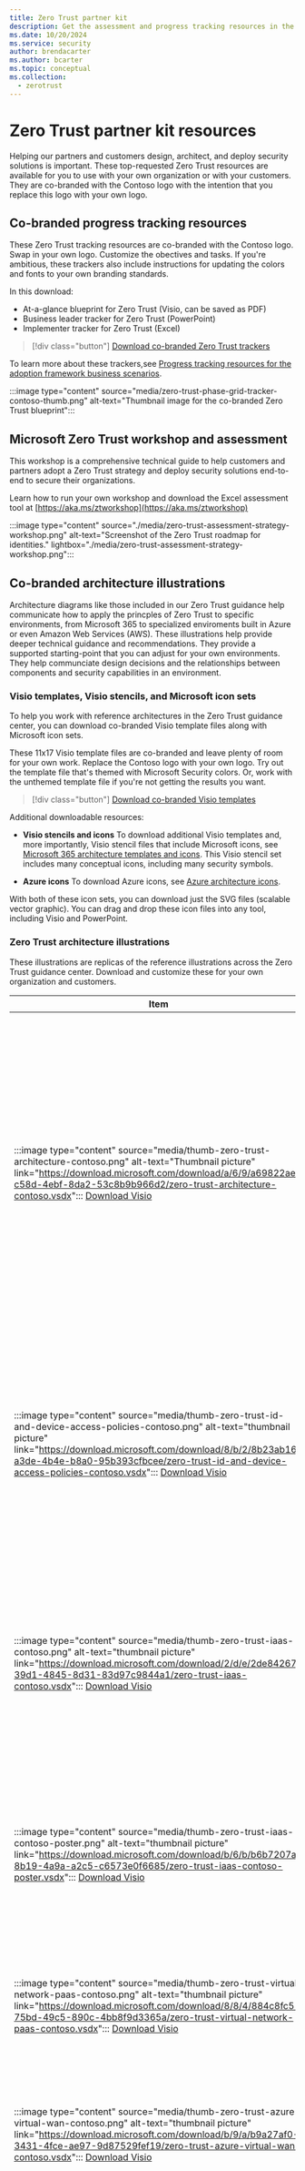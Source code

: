 ```yaml
---
title: Zero Trust partner kit
description: Get the assessment and progress tracking resources in the Zero Trust library.
ms.date: 10/20/2024
ms.service: security
author: brendacarter
ms.author: bcarter
ms.topic: conceptual
ms.collection:
  - zerotrust
---
```


# Zero Trust partner kit resources

Helping our partners and customers design, architect, and deploy security solutions is important. These top-requested Zero Trust resources are available for you to use with your own organization or with your customers. They are co-branded with the Contoso logo with the intention that you replace this logo with your own logo.

## Co-branded progress tracking resources 

These Zero Trust tracking resources are co-branded with the Contoso logo. Swap in your own logo. Customize the obectives and tasks. If you're ambitious, these trackers also include instructions for updating the colors and fonts to your own branding standards. 

In this download:
- At-a-glance blueprint for Zero Trust (Visio, can be saved as PDF)
- Business leader tracker for Zero Trust (PowerPoint)
- Implementer tracker for Zero Trust (Excel)

> [!div class="button"]
> [Download co-branded Zero Trust trackers](https://download.microsoft.com/download/d/7/6/d76f4b4d-6315-4018-a2bf-984b3067c0fe/microsoft-co-branded-zero-trust-trackers-contoso.zip)


To learn more about these trackers,see 
[Progress tracking resources for the adoption framework business scenarios](zero-trust-assessment-progress-tracking-resources.md#progress-tracking-resources-for-the-adoption-framework-business-scenarios).

:::image type="content" source="media/zero-trust-phase-grid-tracker-contoso-thumb.png" alt-text="Thumbnail image for the co-branded Zero Trust blueprint":::

## Microsoft Zero Trust workshop and assessment

This workshop is a comprehensive technical guide to help customers and partners adopt a Zero Trust strategy and deploy security solutions end-to-end to secure their organizations.

Learn how to run your own workshop and download the Excel assessment tool at [https://aka.ms/ztworkshop](https://aka.ms/ztworkshop) 

:::image type="content" source="./media/zero-trust-assessment-strategy-workshop.png" alt-text="Screenshot of the Zero Trust roadmap for identities." lightbox="./media/zero-trust-assessment-strategy-workshop.png":::




## Co-branded architecture illustrations

Architecture diagrams like those included in our Zero Trust guidance help communicate how to apply the princples of Zero Trust to specific environments, from Microsoft 365 to specialized enviroments built in Azure or even Amazon Web Services (AWS). These illustrations help provide deeper technical guidance and recommendations. They provide a supported starting-point that you can adjust for your own environments. They help communciate design decisions and the relationships between components and security capabilities in an environment.

### Visio templates, Visio stencils, and Microsoft icon sets

To help you work with reference architectures in the Zero Trust guidance center, you can download co-branded Visio template files along with Microsoft icon sets. 

These 11x17 Visio template files are co-branded and leave plenty of room for your own work. Replace the Contoso logo with your own logo. Try out the template file that's themed with Microsoft Security colors. Or, work with the unthemed template file if you're not getting the results you want.

> [!div class="button"]
> [Download co-branded Visio templates](https://download.microsoft.com/download/9/e/b/9eb3ec90-6f38-4ebe-aecd-4a746642905f/microsoft-poster-templates.zip)

Additional downloadable resources: 
- **Visio stencils and icons** To download additional Visio templates and, more importantly, Visio stencil files that include Microsoft icons, see [Microsoft 365 architecture templates and icons](/microsoft-365/solutions/architecture-icons-templates?view=o365-worldwide). This Visio stencil set includes many conceptual icons, including many security symbols. 

- **Azure icons** To download Azure icons, see [Azure architecture icons](/azure/architecture/icons/).

With both of these icon sets, you can download just the SVG files (scalable vector graphic). You can drag and drop these icon files into any tool, including Visio and PowerPoint.

### Zero Trust architecture illustrations
These illustrations are replicas of the reference illustrations across the Zero Trust guidance center. Download and customize these for your own organization and customers.

|Item  |Description |
|---------|---------|
|:::image type="content" source="media/thumb-zero-trust-architecture-contoso.png" alt-text="Thumbnail picture" link="https://download.microsoft.com/download/a/6/9/a69822ae-c58d-4ebf-8da2-53c8b9b966d2/zero-trust-architecture-contoso.vsdx"::: [Download Visio](https://download.microsoft.com/download/a/6/9/a69822ae-c58d-4ebf-8da2-53c8b9b966d2/zero-trust-architecture-contoso.vsdx)| **Zero Trust architecture** <br> High-level Zero Trust arechitecture. Use this illustration together with: <br> - [Zero Trust adoption framework ](adopt/zero-trust-adoption-overview.md)<br> - [Zero Trust deployment plan with Microsoft 365](https://aka.ms/zerotrust-m365) <br> - [Use Zero Trust security to prepare for AI companions, including Microsoft Copilots](copilots/apply-zero-trust-copilots-overview.md) <br> - [Apply Zero Trust principles to Azure services](apply-zero-trust-azure-services-overview.md)|
|:::image type="content" source="media/thumb-zero-trust-id-and-device-access-policies-contoso.png" alt-text="thumbnail picture" link="https://download.microsoft.com/download/8/b/2/8b23ab16-a3de-4b4e-b8a0-95b393cfbcee/zero-trust-id-and-device-access-policies-contoso.vsdx"::: [Download Visio](https://download.microsoft.com/download/8/b/2/8b23ab16-a3de-4b4e-b8a0-95b393cfbcee/zero-trust-id-and-device-access-policies-contoso.vsdx)    |  **Zero Trust identity and device access policies** <br> This policy set is recommended for Microsoft 365, Azure-based solutions, and AI apps and companions. <br> Use this illustration together with [this set of articles](zero-trust-identity-device-access-policies-overview.md).     |
|:::image type="content" source="media/thumb-zero-trust-iaas-contoso.png" alt-text="thumbnail picture" link="https://download.microsoft.com/download/2/d/e/2de84267-39d1-4845-8d31-83d97c9844a1/zero-trust-iaas-contoso.vsdx"::: [Download Visio](https://download.microsoft.com/download/2/d/e/2de84267-39d1-4845-8d31-83d97c9844a1/zero-trust-iaas-contoso.vsdx)      |**Apply Zero Trust principles to Azure IaaS** <br> Use these illustrations with these articles: <br> - [Overview](azure-infrastructure-overview.md) <br> - [Azure storage](azure-infrastructure-storage.md) <br> - [Virtual machines](azure-infrastructure-virtual-machines.md) <br> - [Azure spoke virtual networks ](azure-infrastructure-iaas.md)<br> - [Azure hub virtual networks](azure-infrastructure-networking.md)   |
|:::image type="content" source="media/thumb-zero-trust-iaas-contoso-poster.png" alt-text="thumbnail picture" link="https://download.microsoft.com/download/b/6/b/b6b7207a-8b19-4a9a-a2c5-c6573e0f6685/zero-trust-iaas-contoso-poster.vsdx"::: [Download Visio](https://download.microsoft.com/download/b/6/b/b6b7207a-8b19-4a9a-a2c5-c6573e0f6685/zero-trust-iaas-contoso-poster.vsdx)   | **Apply Zero Trust principles to Azure IaaS — One page poster**  <br> A one-page overview of the process for [applying the principles of Zero Trust to Azure IaaS environments](azure-infrastructure-overview.md).      |
|:::image type="content" source="media/thumb-zero-trust-virtual-network-paas-contoso.png" alt-text="thumbnail picture" link="https://download.microsoft.com/download/8/8/4/884c8fc5-75bd-49c5-890c-4bb8f9d3365a/zero-trust-virtual-network-paas-contoso.vsdx"::: [Download Visio](https://download.microsoft.com/download/8/8/4/884c8fc5-75bd-49c5-890c-4bb8f9d3365a/zero-trust-virtual-network-paas-contoso.vsdx)    | **Apply Zero Trust principles to a spoke virtual network with Azure PaaS Services** <br> Use these illustrations with [this article](azure-infrastructure-paas.md).   |
|:::image type="content" source="media/thumb-zero-trust-azure-virtual-wan-contoso.png" alt-text="thumbnail picture" link="https://download.microsoft.com/download/b/9/a/b9a27af0-3431-4fce-ae97-9d87529fef19/zero-trust-azure-virtual-wan-contoso.vsdx"::: [Download Visio](https://download.microsoft.com/download/b/9/a/b9a27af0-3431-4fce-ae97-9d87529fef19/zero-trust-azure-virtual-wan-contoso.vsdx)   | **Apply Zero Trust principles to an Azure Virtual WAN deployment** <br> Use these illustrations with [this article](azure-virtual-wan.md).        |
|:::image type="content" source="media/thumb-zero-trust-pilot-and-deploy-microsoft-xdr-contoso.png" alt-text="thumbnail picture" link="https://download.microsoft.com/download/c/a/b/cab2a45c-fe81-47f6-b592-4450374453b2/zero-trust-pilot-and-deploy-microsoft-xdr.vsdx"::: [Download Visio](https://download.microsoft.com/download/c/a/b/cab2a45c-fe81-47f6-b592-4450374453b2/zero-trust-pilot-and-deploy-microsoft-xdr.vsdx)   |  **Pilot and deploy Microsoft Defender XDR** <br> These illustrations include deployment processes and architecture illustrations for: <br> - Defender for Identity <br> - Defender for Office <br> - Defender for Endpoint <br> - Defender for Cloud Apps. <br> Use these illustrations together with: [Pilot and deploy Microsoft Defender XDR](https://learn.microsoft.com/defender-xdr/pilot-deploy-overview?bc=https%3A%2F%2Flearn.microsoft.com%2Fen-us%2Fsecurity%2Fbreadcrumb%2Ftoc.json&toc=https%3A%2F%2Flearn.microsoft.com%2Fen-us%2Fsecurity%2Fzero-trust%2Ftoc.json).    |
|:::image type="content" source="media/thumb-zero-trust-sentinel-xdr-contoso.png" alt-text="thumbnail picture" link="https://download.microsoft.com/download/d/3/6/d362e836-941c-49f5-9c39-19a8c97c898c/zero-trust-sentinel-xdr-contoso.vsdx"::: [Download Visio](https://download.microsoft.com/download/d/3/6/d362e836-941c-49f5-9c39-19a8c97c898c/zero-trust-sentinel-xdr-contoso.vsdx)    | **Implement Microsoft Sentinel and Microsoft Defender XDR for Zero Trust** <br> Use these illustrations together with these articles: <br> [Overview](../operations/siem-xdr-overview.md) <br> [Step 1. Set up XDR tools](../operations/setup-xdr-tools.md) <br> [Step 2. Architect a Sentinel workspace](../operations/siem-workspace.md) <br> [Step 3. Ingest data sources and configure incident detection](../operations/ingest-data-sources.md) <br> [Step 4. Respond to an incident using Microsoft Sentinel and Microsoft Defencer XDR](../operations/respond-incident.md)     |
|Row8     |         |

<!---

## Additional Zero Trust resources

Use additional Zero Trust content based on a documentation set or the roles in your organization.

### Documentation set

Follow this table for the best Zero Trust documentation sets for your needs.

| Documentation set | Helps you... | Roles |
| --- | --- | --- |
| [Adoption framework](adopt/zero-trust-adoption-overview.md) for phase and step guidance for key business solutions and outcomes | Apply Zero Trust protections from the C-suite to the IT implementation. | Security architects, IT teams, and project managers |
| [Concepts and deployment objectives](deploy/overview.md) for general deployment guidance for technology areas | Apply Zero Trust protections aligned with technology areas. | IT teams and security staff |
| [Zero Trust for small businesses](guidance-smb-partner.md) | Apply Zero Trust principles to small business customers. | Customers and partners working with Microsoft 365 for business |
| [Zero Trust Rapid Modernization Plan (RaMP)](zero-trust-ramp-overview.md) for project management guidance and checklists for easy wins | Quickly implement key layers of Zero Trust protection. | Security architects and IT implementers |
| [Zero Trust deployment plan with Microsoft 365](/microsoft-365/security/microsoft-365-zero-trust?bc=%2fsecurity%2fzero-trust%2fbreadcrumb%2ftoc.json&toc=%2fsecurity%2fzero-trust%2ftoc.json) for stepped and detailed design and deployment guidance | Apply Zero Trust protections to your Microsoft 365 tenant. | IT teams and security staff |
| [Zero Trust for Microsoft Copilots](./copilots/apply-zero-trust-copilots-overview.md) for stepped and detailed design and deployment guidance | Apply Zero Trust protections to Microsoft Copilots. | IT teams and security staff |
| [Zero Trust for Azure services](azure-infrastructure-overview.md) for stepped and detailed design and deployment guidance | Apply Zero Trust protections to Azure workloads and services. | IT teams and security staff |
| [Partner integration with Zero Trust](integrate/overview.md) for design guidance for technology areas and specializations | Apply Zero Trust protections to partner Microsoft cloud solutions. | Partner developers, IT teams, and security staff |
| [Develop using Zero Trust principles](develop/overview.md) for application development design guidance and best practices | Apply Zero Trust protections to your application. | Application developers |

### Your role

Follow this table for the best documentation sets for your role in your organization.

| Role | Documentation set | Helps you... |
| --- | --- | --- |
| Security architect <br><br> IT project manager <br><br> IT implementer | [Adoption framework](adopt/zero-trust-adoption-overview.md) for phase and step guidance for key business solutions and outcomes| Apply Zero Trust protections from the C-suite to the IT implementation. |
| Member of an IT or security team | [Concepts and deployment objectives](deploy/overview.md) for general deployment guidance for technology areas | Apply Zero Trust protections aligned with technology areas. |
| Customer or partner for Microsoft 365 for business | [Zero Trust for small businesses](guidance-smb-partner.md) | Apply Zero Trust principles to small business customers.  |
| Security architect <br><br> IT implementer | [Zero Trust Rapid Modernization Plan (RaMP)](zero-trust-ramp-overview.md) for project management guidance and checklists for easy wins | Quickly implement key layers of Zero Trust protection. |
| Member of an IT or security team for Microsoft 365 | [Zero Trust deployment plan with Microsoft 365](/microsoft-365/security/microsoft-365-zero-trust?bc=%2fsecurity%2fzero-trust%2fbreadcrumb%2ftoc.json&toc=%2fsecurity%2fzero-trust%2ftoc.json) for stepped and detailed design and deployment guidance for Microsoft 365 | Apply Zero Trust protections to your Microsoft 365 tenant. |
| Member of an IT or security team for Microsoft Copilots | [Zero Trust for Microsoft Copilots](./copilots/apply-zero-trust-copilots-overview.md) for stepped and detailed design and deployment guidance | Apply Zero Trust protections to Microsoft Copilots. |
| Member of an IT or security team for Azure services | [Zero Trust for Azure services](azure-infrastructure-overview.md) for stepped and detailed design and deployment guidance | Apply Zero Trust protections to Azure workloads and services. |
| Partner developer or member of an IT or security team | [Partner integration with Zero Trust](integrate/overview.md) for design guidance for technology areas and specializations | Apply Zero Trust protections to partner Microsoft cloud solutions. |
| Application developer | [Develop using Zero Trust principles](develop/overview.md) for application development design guidance and best practices | Apply Zero Trust protections to your application. |

--->